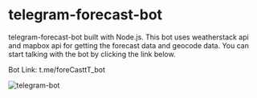 # telegram-forecast-bot

telegram-forecast-bot built with Node.js. This bot uses weatherstack api and mapbox api for getting the forecast data and geocode data.
You can start talking with the bot by clicking the link below.


Bot Link: t.me/foreCasttT_bot




![telegram-bot](https://user-images.githubusercontent.com/54938929/92597093-87d05f00-f2af-11ea-815e-0a7626d5dac7.png)
